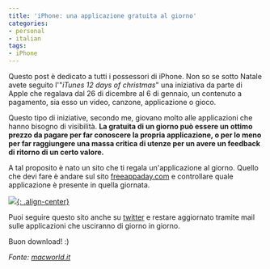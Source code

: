 ```yaml
---
title: 'iPhone: una applicazione gratuita al giorno'
categories:
- personal
- italian
tags:
- iPhone
---
```

Questo post è dedicato a tutti i possessori di iPhone. Non so se sotto Natale
avete seguito l'"_iTunes 12 days of christmas_" una iniziativa da parte di
Apple che regalava dal 26 di dicembre al 6 di gennaio, un contenuto a
pagamento, sia esso un video, canzone, applicazione o gioco.

Questo tipo di iniziative, secondo me, giovano molto alle applicazioni che
hanno bisogno di visibilità. **La gratuita di un giorno può essere un ottimo
prezzo da pagare per far conoscere la propria applicazione, o per lo meno per
far raggiungere una massa critica di utenze per un avere un feedback di
ritorno di un certo valore.**

A tal proposito è nato un sito che ti regala un'applicazione al giorno. Quello
che devi fare è andare sul sito [freeappaday.com](freeappaday.com) e
controllare quale applicazione è presente in quella giornata.

[![]({{site.url}}/images/freeappaday.png){: .align-center}]({{site.url}}/images/freeappaday.png)

Puoi seguire questo sito anche su [twitter](http://twitter.com/freeappaday) e
restare aggiornato tramite mail sulle applicazioni che usciranno di giorno in
giorno.

Buon download! :)

_Fonte: [macworld.it](http://www.macworld.it/showPage.php?template=notizie&id=18123)_

